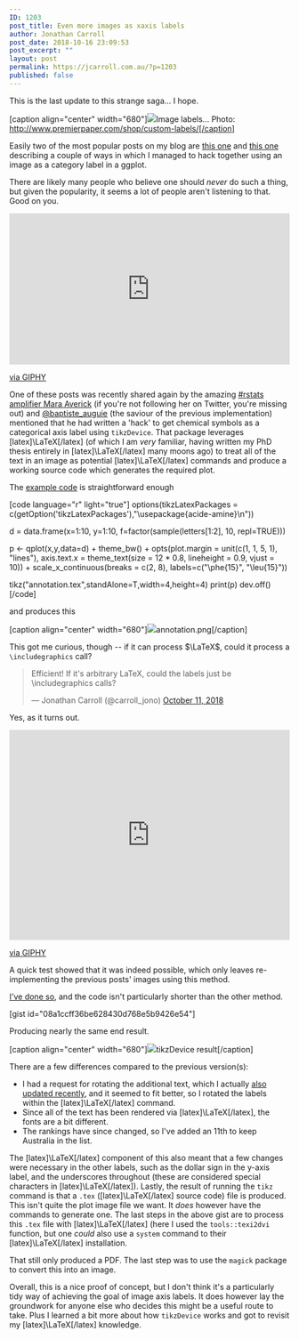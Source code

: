 ```yaml
---
ID: 1203
post_title: Even more images as xaxis labels
author: Jonathan Carroll
post_date: 2018-10-16 23:09:53
post_excerpt: ""
layout: post
permalink: https://jcarroll.com.au/?p=1203
published: false
---
```

This is the last update to this strange saga... I hope.

[caption align="center" width="680"]<img src="https://jcarroll.com.au/wp-content/uploads/2018/10/labels.jpg" />Image labels... Photo: http://www.premierpaper.com/shop/custom-labels/[/caption]

<!--more-->

Easily two of the most popular posts on my blog are <a href="https://jcarroll.com.au/2016/06/02/images-as-x-axis-labels/">this one</a> and <a href="https://jcarroll.com.au/2016/06/03/images-as-x-axis-labels-updated/">this one</a> describing a couple of ways in which I managed to hack together using an image as a category label in a ggplot. 

There are likely many people who believe one should <em>never</em> do such a thing, but given the popularity, it seems a lot of people aren't listening to that. Good on you.

<div style="width:100%;height:0;padding-bottom:54%;position:relative;"><iframe src="https://giphy.com/embed/bqalUGFYfyHzW" width="100%" height="100%" style="position:absolute" frameBorder="0" class="giphy-embed" allowFullScreen></iframe></div><p><a href="https://giphy.com/gifs/good-hang-breastfeeding-bqalUGFYfyHzW">via GIPHY</a></p>

One of these posts was recently shared again by the amazing <a href="https://twitter.com/dataandme">#rstats amplifier Mara Averick</a> (if you're not following her on Twitter, you're missing out) and <a href="https://twitter.com/baptiste_auguie">@baptiste_auguie</a> (the saviour of the previous implementation) mentioned that he had written a 'hack' to get chemical symbols as a categorical axis label using <code>tikzDevice</code>. That package leverages [latex]\LaTeX[/latex] (of which I am <i>very</i> familiar, having written my PhD thesis entirely in [latex]\LaTeX[/latex] many moons ago) to treat all of the text in an image as potential [latex]\LaTeX[/latex] commands and produce a working source code which generates the required plot.

The <a href="https://groups.google.com/forum/#!topic/ggplot2/OPhpWtVcwtY">example code</a> is straightforward enough

[code language="r" light="true"]
options(tikzLatexPackages = 
c(getOption('tikzLatexPackages'),&quot;\\usepackage{acide-amine}\n&quot;)) 

d = data.frame(x=1:10, y=1:10, f=factor(sample(letters[1:2], 10, repl=TRUE))) 

p &lt;- qplot(x,y,data=d) + theme_bw() + 
  opts(plot.margin = unit(c(1, 1, 5, 1), &quot;lines&quot;), 
       axis.text.x = theme_text(size = 12 * 
        0.8, lineheight = 0.9, vjust = 10)) + 
  scale_x_continuous(breaks = c(2, 8), labels=c(&quot;\\phe{15}&quot;, &quot;\\leu{15}&quot;)) 

tikz(&quot;annotation.tex&quot;,standAlone=T,width=4,height=4) 
print(p) 
dev.off() 
[/code]

and produces this

[caption align="center" width="680"]<img src="https://jcarroll.com.au/wp-content/uploads/2018/10/annotation.png" />annotation.png[/caption]

This got me curious, though -- if it can process $\LaTeX$, could it process a <code>\\includegraphics</code> call?

<blockquote class="twitter-tweet" data-lang="en"><p lang="en" dir="ltr">Efficient! If it&#39;s arbitrary LaTeX, could the labels just be \includegraphics calls?</p>&mdash; Jonathan Carroll (@carroll_jono) <a href="https://twitter.com/carroll_jono/status/1050535371241476096?ref_src=twsrc%5Etfw">October 11, 2018</a></blockquote>
<script async src="https://platform.twitter.com/widgets.js" charset="utf-8"></script>

Yes, as it turns out. 

<div style="width:100%;height:0;padding-bottom:75%;position:relative;"><iframe src="https://giphy.com/embed/XreQmk7ETCak0" width="100%" height="100%" style="position:absolute" frameBorder="0" class="giphy-embed" allowFullScreen></iframe></div><p><a href="https://giphy.com/gifs/retro-thumbs-up-XreQmk7ETCak0">via GIPHY</a></p>

A quick test showed that it was indeed possible, which only leaves re-implementing the previous posts' images using this method.

<a href="https://gist.github.com/jonocarroll/08a1ccff36be628430d768e5b9426e54">I've done so</a>, and the code isn't particularly shorter than the other method.

[gist id="08a1ccff36be628430d768e5b9426e54"]

Producing nearly the same end result.

[caption  align="center" width="680"]<img src="https://jcarroll.com.au/wp-content/uploads/2018/10/xaxis.png" />tikzDevice result[/caption]

There are a few differences compared to the previous version(s):

 - I had a request for rotating the additional text, which I actually <a href="https://gist.github.com/jonocarroll/2f9490f1f5e7c82ef8b791a4b91fc9ca#file-images_as_xaxis_labels_updated-r">also updated recently</a>, and it seemed to fit better, so I rotated the labels within the [latex]\LaTeX[/latex] command.
 - Since all of the text has been rendered via [latex]\LaTeX[/latex], the fonts are a bit different.
 - The rankings have since changed, so I've added an 11th to keep Australia in the list.

The [latex]\LaTeX[/latex] component of this also meant that a few changes were necessary in the other labels, such as the dollar sign in the y-axis label, and the underscores throughout (these are considered special characters in [latex]\LaTeX[/latex]). Lastly, the result of running the <code>tikz</code> command is that a <code>.tex</code> ([latex]\LaTeX[/latex] source code) file is produced. This isn't quite the plot image file we want. It <i>does</i> however have the commands to generate one. The last steps in the above gist are to process this <code>.tex</code> file with [latex]\LaTeX[/latex] (here I used the <code>tools::texi2dvi</code> function, but one <i>could</i> also use a <code>system</code> command to their [latex]\LaTeX[/latex] installation.

That still only produced a PDF. The last step was to use the <code>magick</code> package to convert this into an image.

Overall, this is a nice proof of concept, but I don't think it's a particularly tidy way of achieving the goal of image axis labels. It does however lay the groundwork for anyone else who decides this might be a useful route to take. Plus I learned a bit more about how <code>tikzDevice</code> works and got to revisit my [latex]\LaTeX[/latex] knowledge.